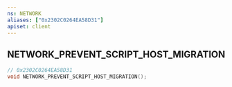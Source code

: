 ```yaml
---
ns: NETWORK
aliases: ["0x2302C0264EA58D31"]
apiset: client
---
```

## NETWORK_PREVENT_SCRIPT_HOST_MIGRATION

```c
// 0x2302C0264EA58D31
void NETWORK_PREVENT_SCRIPT_HOST_MIGRATION();
```





